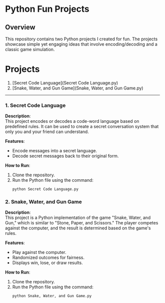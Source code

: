 # Python Fun Projects  

## Overview  
This repository contains two Python projects I created for fun. The projects showcase simple yet engaging ideas that involve encoding/decoding and a classic game simulation.  

# Projects
1. [Secret Code Language](Secret Code Language.py)  
2. [Snake, Water, and Gun Game](Snake, Water, and Gun Game.py)  

---

### 1. **Secret Code Language**  
**Description**:  
This project encodes or decodes a code-word language based on predefined rules. It can be used to create a secret conversation system that only you and your friend can understand.  

**Features**:  
- Encode messages into a secret language.  
- Decode secret messages back to their original form.  

**How to Run**:  
1. Clone the repository.  
2. Run the Python file using the command:  
   ```bash
   python Secret Code Language.py


### 2. **Snake, Water, and Gun Game**  
**Description**:  
This project is a Python implementation of the game "Snake, Water, and Gun," which is similar to "Stone, Paper, and Scissors." The player competes against the computer, and the result is determined based on the game's rules.  

**Features**:  
- Play against the computer.  
- Randomized outcomes for fairness.  
- Displays win, lose, or draw results.  

**How to Run**:  
1. Clone the repository.  
2. Run the Python file using the command:  
   ```bash
   python Snake, Water, and Gun Game.py
